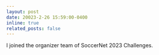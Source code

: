 ```yaml
---
layout: post
date: 20023-2-26 15:59:00-0400
inline: true
related_posts: false
---
```


I joined the organizer team of SoccerNet 2023 Challenges.
